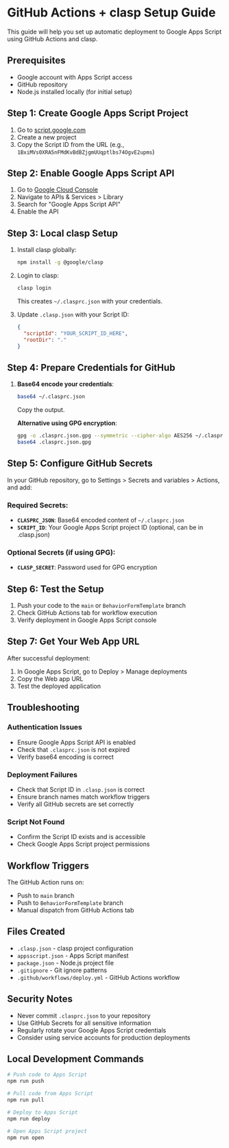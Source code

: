 # GitHub Actions + clasp Setup Guide

This guide will help you set up automatic deployment to Google Apps Script using GitHub Actions and clasp.

## Prerequisites

- Google account with Apps Script access
- GitHub repository
- Node.js installed locally (for initial setup)

## Step 1: Create Google Apps Script Project

1. Go to [script.google.com](https://script.google.com)
2. Create a new project
3. Copy the Script ID from the URL (e.g., `1BxiMVs0XRA5nFMdKvBdBZjgmUUqptlbs74OgvE2upms`)

## Step 2: Enable Google Apps Script API

1. Go to [Google Cloud Console](https://console.cloud.google.com)
2. Navigate to APIs & Services > Library
3. Search for "Google Apps Script API"
4. Enable the API

## Step 3: Local clasp Setup

1. Install clasp globally:
   ```bash
   npm install -g @google/clasp
   ```

2. Login to clasp:
   ```bash
   clasp login
   ```
   This creates `~/.clasprc.json` with your credentials.

3. Update `.clasp.json` with your Script ID:
   ```json
   {
     "scriptId": "YOUR_SCRIPT_ID_HERE",
     "rootDir": "."
   }
   ```

## Step 4: Prepare Credentials for GitHub

1. **Base64 encode your credentials**:
   ```bash
   base64 ~/.clasprc.json
   ```
   Copy the output.

   **Alternative using GPG encryption**:
   ```bash
   gpg -o .clasprc.json.gpg --symmetric --cipher-algo AES256 ~/.clasprc.json
   base64 .clasprc.json.gpg
   ```

## Step 5: Configure GitHub Secrets

In your GitHub repository, go to Settings > Secrets and variables > Actions, and add:

### Required Secrets:
- **`CLASPRC_JSON`**: Base64 encoded content of `~/.clasprc.json`
- **`SCRIPT_ID`**: Your Google Apps Script project ID (optional, can be in .clasp.json)

### Optional Secrets (if using GPG):
- **`CLASP_SECRET`**: Password used for GPG encryption

## Step 6: Test the Setup

1. Push your code to the `main` or `BehaviorFormTemplate` branch
2. Check GitHub Actions tab for workflow execution
3. Verify deployment in Google Apps Script console

## Step 7: Get Your Web App URL

After successful deployment:
1. In Google Apps Script, go to Deploy > Manage deployments
2. Copy the Web app URL
3. Test the deployed application

## Troubleshooting

### Authentication Issues
- Ensure Google Apps Script API is enabled
- Check that `.clasprc.json` is not expired
- Verify base64 encoding is correct

### Deployment Failures
- Check that Script ID in `.clasp.json` is correct
- Ensure branch names match workflow triggers
- Verify all GitHub secrets are set correctly

### Script Not Found
- Confirm the Script ID exists and is accessible
- Check Google Apps Script project permissions

## Workflow Triggers

The GitHub Action runs on:
- Push to `main` branch
- Push to `BehaviorFormTemplate` branch  
- Manual dispatch from GitHub Actions tab

## Files Created

- `.clasp.json` - clasp project configuration
- `appsscript.json` - Apps Script manifest
- `package.json` - Node.js project file
- `.gitignore` - Git ignore patterns
- `.github/workflows/deploy.yml` - GitHub Actions workflow

## Security Notes

- Never commit `.clasprc.json` to your repository
- Use GitHub Secrets for all sensitive information
- Regularly rotate your Google Apps Script credentials
- Consider using service accounts for production deployments

## Local Development Commands

```bash
# Push code to Apps Script
npm run push

# Pull code from Apps Script  
npm run pull

# Deploy to Apps Script
npm run deploy

# Open Apps Script project
npm run open
```
